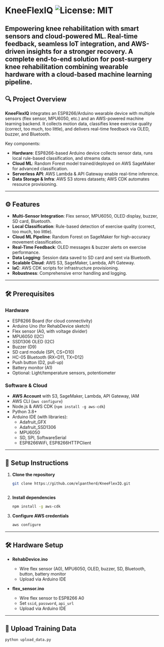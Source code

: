 # KneeFlexIQ  ![License: MIT](https://img.shields.io/badge/license-MIT-green)

Empowering knee rehabilitation with smart sensors and cloud-powered ML. Real-time feedback, seamless IoT integration, and AWS-driven insights for a stronger recovery.
A complete end-to-end solution for post-surgery knee rehabilitation combining wearable hardware with a cloud-based machine learning pipeline.
---
## 🔍 Project Overview
**KneeFlexIQ** integrates an ESP8266/Arduino wearable device with multiple sensors (flex sensor, MPU6050, etc.) and an AWS-powered machine learning backend. It collects motion data, classifies knee exercise quality (correct, too much, too little), and delivers real-time feedback via OLED, buzzer, and Bluetooth.

Key components:
- **Hardware**: ESP8266-based Arduino device collects sensor data, runs local rule-based classification, and streams data.
- **Cloud ML**: Random Forest model trained/deployed on AWS SageMaker for advanced classification.
- **Serverless API**: AWS Lambda & API Gateway enable real-time inference.
- **Data Storage & Infra**: AWS S3 stores datasets; AWS CDK automates resource provisioning.

---

## ⚙️ Features

- **Multi-Sensor Integration**: Flex sensor, MPU6050, OLED display, buzzer, SD card, Bluetooth.
- **Local Classification**: Rule-based detection of exercise quality (correct, too much, too little).
- **Cloud ML Pipeline**: Random Forest on SageMaker for high-accuracy movement classification.
- **Real-Time Feedback**: OLED messages & buzzer alerts on exercise performance.
- **Data Logging**: Session data saved to SD card and sent via Bluetooth.
- **Scalable Cloud**: AWS S3, SageMaker, Lambda, API Gateway.
- **IaC**: AWS CDK scripts for infrastructure provisioning.
- **Robustness**: Comprehensive error handling and logging.

---
## 🛠️ Prerequisites

### Hardware

- ESP8266 Board (for cloud connectivity)  
- Arduino Uno (for RehabDevice sketch)  
- Flex sensor (A0, with voltage divider)  
- MPU6050 (I2C)  
- SSD1306 OLED (I2C)  
- Buzzer (D9)  
- SD card module (SPI, CS=D10)  
- HC-05 Bluetooth (RX=D11, TX=D12)  
- Push button (D2, pull-up)  
- Battery monitor (A1)  
- Optional: Light/temperature sensors, potentiometer  

### Software & Cloud

- **AWS Account** with S3, SageMaker, Lambda, API Gateway, IAM  
- AWS CLI (`aws configure`)  
- Node.js & AWS CDK (`npm install -g aws-cdk`)  
- Python 3.8+ 
- Arduino IDE (with libraries):  
  - Adafruit_GFX  
  - Adafruit_SSD1306  
  - MPU6050  
  - SD, SPI, SoftwareSerial  
  - ESP8266WiFi, ESP8266HTTPClient  

---

## 🚀 Setup Instructions

1. **Clone the repository**  
   ```bash
   git clone https://github.com/elpantherd/KneeFlexIQ.git
  
2. **Install dependencies**
   ```bash
   npm install -g aws-cdk
   
3. **Configure AWS credentials**
   ```bash
   aws configure
---
## 🛠️ Hardware Setup

- **RehabDevice.ino**  
  - Wire flex sensor (A0), MPU6050, OLED, buzzer, SD, Bluetooth, button, battery monitor  
  - Upload via Arduino IDE

- **flex_sensor.ino**  
  - Wire flex sensor to ESP8266 A0  
  - Set `ssid`, `password`, `api_url`  
  - Upload via Arduino IDE

---

## 🚀 Upload Training Data

```bash
python upload_data.py




 

